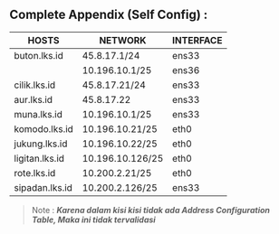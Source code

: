 ## Complete Appendix (Self Config) :
|HOSTS|NETWORK|INTERFACE
|----|-----|-----|
|buton.lks.id|45.8.17.1/24|ens33|
|           |10.196.10.1/25|ens36|
|cilik.lks.id|45.8.17.21/24|ens33|
|aur.lks.id|45.8.17.22|ens33|
|muna.lks.id|10.196.10.1/25|ens33|
|komodo.lks.id|10.196.10.21/25|eth0|
|jukung.lks.id|10.196.10.22/25|eth0|
|ligitan.lks.id|10.196.10.126/25|eth0|
|rote.lks.id|10.200.2.21/25|eth0|
|sipadan.lks.id|10.200.2.126/25|ens33|

> Note : _**Karena dalam kisi kisi tidak ada Address Configuration Table, Maka ini tidak tervalidasi**_
